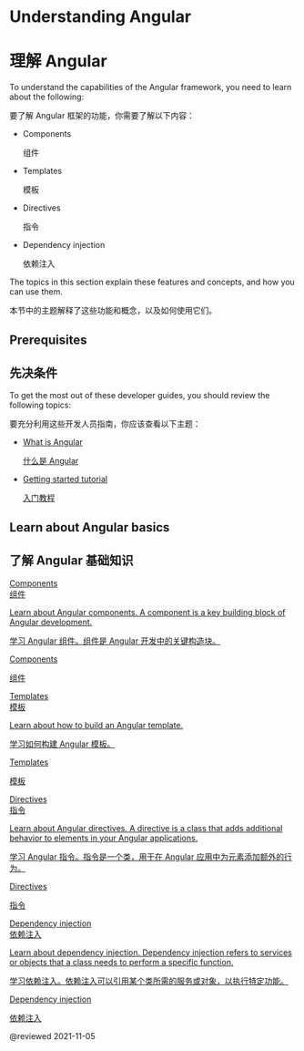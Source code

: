 # Understanding Angular

# 理解 Angular

To understand the capabilities of the Angular framework, you need to learn about the following:

要了解 Angular 框架的功能，你需要了解以下内容：

* Components

  组件

* Templates

  模板

* Directives

  指令

* Dependency injection

  依赖注入

The topics in this section explain these features and concepts, and how you can use them.

本节中的主题解释了这些功能和概念，以及如何使用它们。

## Prerequisites

## 先决条件

To get the most out of these developer guides, you should review the following topics:

要充分利用这些开发人员指南，你应该查看以下主题：

* [What is Angular][AioGuideWhatIsAngular]

  [什么是 Angular][AioGuideWhatIsAngular]

* [Getting started tutorial][AioStart]

  [入门教程][AioStart]

## Learn about Angular basics

## 了解 Angular 基础知识

<div class="card-container">
  <a href="guide/component-overview" class="docs-card" title="Components">
    <section>Components</section>
    <section>组件</section>
    <p>Learn about Angular components. A component is a key building block of Angular development.</p>
    <p>学习 Angular 组件。组件是 Angular 开发中的关键构造块。</p>
    <p class="card-footer">Components</p>
    <p class="card-footer">组件</p>
  </a>
  <a href="guide/template-syntax" class="docs-card" title="Templates">
    <section>Templates</section>
    <section>模板</section>
    <p>Learn about how to build an Angular template.</p>
    <p>学习如何构建 Angular 模板。</p>
    <p class="card-footer">Templates</p>
    <p class="card-footer">模板</p>
  </a>
  <a href="guide/built-in-directives" class="docs-card" title="Directives">
    <section>Directives</section>
    <section>指令</section>
    <p>Learn about Angular directives. A directive is a class that adds additional behavior to elements in your Angular applications.</p>
    <p>学习 Angular 指令。指令是一个类，用于在 Angular 应用中为元素添加额外的行为。</p>
    <p class="card-footer">Directives</p>
    <p class="card-footer">指令</p>
  </a>
  <a href="guide/dependency-injection" class="docs-card" title="Dependency injection">
    <section>Dependency injection</section>
    <section>依赖注入</section>
    <p>Learn about dependency injection. Dependency injection refers to services or objects that a class needs to perform a specific function.</p>
    <p>学习依赖注入。依赖注入可以引用某个类所需的服务或对象，以执行特定功能。</p>
    <p class="card-footer">Dependency injection</p>
    <p class="card-footer">依赖注入</p>
  </a>
  <!-- <a href="guide/rendering-overview" class="docs-card" title="Angular service worker developer guide">
    <section>Rendering</section>
    <p>Learn how about server-side rendering and pre-rendering using Angular Universal.</p>
    <p class="card-footer">Angular Universal</p>
  </a> -->
</div>

<!-- links -->

[AioGuideWhatIsAngular]: guide/what-is-angular "What is Angular\? | Angular"

[AioStart]: start "Getting started with Angular | Angular"

<!-- external links -->

<!-- end links -->

@reviewed 2021-11-05
